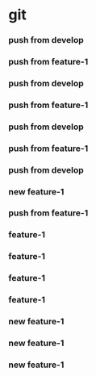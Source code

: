 

# git

### push from develop

### push from feature-1

### push from develop

### push from feature-1

### push from develop

### push from feature-1

### push from develop

### new feature-1

### push from feature-1

### feature-1

### feature-1

### feature-1

### feature-1


### new feature-1

### new feature-1

### new feature-1